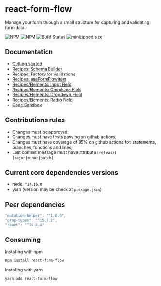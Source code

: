 # react-form-flow

Manage your form through a small structure for capturing and validating form data.

[![NPM](https://img.shields.io/npm/v/react-form-flow.svg?style=flat-square) ![NPM](https://img.shields.io/npm/dm/react-form-flow.svg?style=flat-square)](https://www.npmjs.com/package/react-form-flow)
[![Build Status](https://github.com/daniloster/react-form-flow/actions/workflows/nodejs.yml/badge.svg)](https://github.com/daniloster/react-form-flow/actions/workflows/nodejs.yml)
[![minizipped size](https://flat.badgen.net/bundlephobia/minzip/react-form-flow)](https://bundlephobia.com/result?p=react-form-flow@latest)

## Documentation

- [Getting started](https://codeinbox.me/react-form-flow/?path=/docs/docs-getting-started--page)
- [Recipes: Schema Builder](https://codeinbox.me/react-form-flow/?path=/docs/docs-recipes-schema-builder--schema-builder)
- [Recipes: Factory for validations](https://codeinbox.me/react-form-flow/?path=/docs/docs-recipes-validations--page)
- [Recipes: useFormFlowItem](https://codeinbox.me/react-form-flow/?path=/docs/docs-recipes-useformflowitem--page)
- [Recipes/Elements: Input Field](https://codeinbox.me/react-form-flow/?path=/docs/docs-recipes-input--page)
- [Recipes/Elements: Checkbox Field](https://codeinbox.me/react-form-flow/?path=/docs/docs-recipes-checkbox--page)
- [Recipes/Elements: Dropdown Field](https://codeinbox.me/react-form-flow/?path=/docs/docs-recipes-dropdown--page)
- [Recipes/Elements: Radio Field](https://codeinbox.me/react-form-flow/?path=/docs/docs-recipes-radio--page)
- [Code Sandbox](https://codesandbox.io/s/pensive-paper-sgykr)

## Contributions rules

- Changes must be approved;
- Changes must have tests passing on github actions;
- Changes must have coverage of 95% on github actions for: statements, branches, functions and lines;
- Last commit message must have attribute `[release] [major|minor|patch]`;

## Current core dependencies versions

- node: `^14.16.0`
- yarn (version may be check at `package.json`)

## Peer dependencies

```js static
"mutation-helper": "^1.0.0",
"prop-types": "^15.7.2",
"react": "^16.8.4"
```

## Consuming

Installing with npm

```bash
npm install react-form-flow
```

Installing with yarn

```bash
yarn add react-form-flow
```
